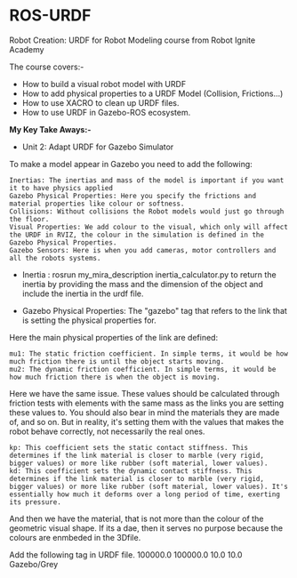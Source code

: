 # ROS-URDF
Robot Creation: URDF for Robot Modeling course from Robot Ignite Academy

The course covers:- 
- How to build a visual robot model with URDF
- How to add physical properties to a URDF Model (Collision, Frictions…)
- How to use XACRO to clean up URDF files.
- How to use URDF in Gazebo-ROS ecosystem.


**My Key Take Aways:-**

- Unit 2: Adapt URDF for Gazebo Simulator

To make a model appear in Gazebo you need to add the following:

    Inertias: The inertias and mass of the model is important if you want it to have physics applied
    Gazebo Physical Properties: Here you specify the frictions and material properties like colour or softness.
    Collisions: Without collisions the Robot models would just go through the floor.
    Visual Properties: We add colour to the visual, which only will affect the URDF in RVIZ, the colour in the simulation is defined in the Gazebo Physical Properties.
    Gazebo Sensors: Here is when you add cameras, motor controllers and all the robots systems.

- Inertia : rosrun my_mira_description inertia_calculator.py to return the inertia by providing the mass and the dimension of the object and include the inertia in the urdf file. 


- Gazebo Physical Properties:
The "gazebo" tag that refers to the link that is setting the physical properties for.

Here the main physical properties of the link are defined:

    mu1: The static friction coefficient. In simple terms, it would be how much friction there is until the object starts moving.
    mu2: The dynamic friction coefficient. In simple terms, it would be how much friction there is when the object is moving.

Here we have the same issue. These values should be calculated through friction tests with elements with the same mass as the links you are setting these values to. You should also bear in mind the materials they are made of, and so on. But in reality, it's setting them with the values that makes the robot behave correctly, not necessarily the real ones.

    kp: This coefficient sets the static contact stiffness. This determines if the link material is closer to marble (very rigid, bigger values) or more like rubber (soft material, lower values).
    kd: This coefficient sets the dynamic contact stiffness. This determines if the link material is closer to marble (very rigid, bigger values) or more like rubber (soft material, lower values). It's essentially how much it deforms over a long period of time, exerting its pressure.

And then we have the material, that is not more than the colour of the geometric visual shape. If its a dae, then it serves no purpose because the colours are enmbeded in the 3Dfile.

Add the following tag in URDF file. 
<gazebo reference="base_link">
    <kp>100000.0</kp>
    <kd>100000.0</kd>
    <mu1>10.0</mu1>
    <mu2>10.0</mu2>
    <material>Gazebo/Grey</material>
</gazebo>

